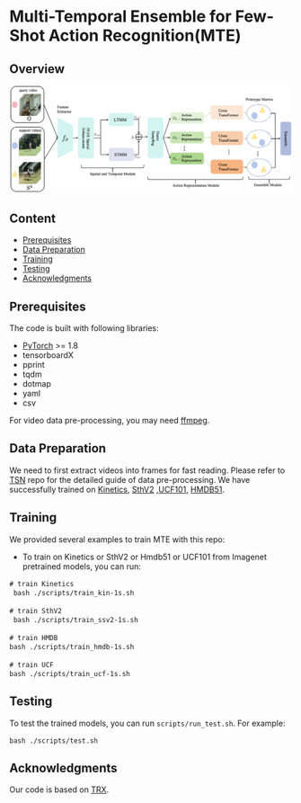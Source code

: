 # Multi-Temporal Ensemble for Few-Shot Action Recognition(MTE)



## Overview
![overview](overall.png)

## Content 
- [Prerequisites](#prerequisites)
- [Data Preparation](#data-preparation)
- [Training](#training)
- [Testing](#testing)
- [Acknowledgments](#Acknowledgments)

## Prerequisites

The code is built with following libraries:

- [PyTorch](https://pytorch.org/) >= 1.8
- tensorboardX
- pprint
- tqdm
- dotmap
- yaml
- csv

For video data pre-processing, you may need [ffmpeg](https://www.ffmpeg.org/).


## Data Preparation
We need to first extract videos into frames for fast reading. Please refer to [TSN](https://github.com/yjxiong/temporal-segment-networks) repo for the detailed guide of data pre-processing.
We have successfully trained on [Kinetics](https://deepmind.com/research/open-source/open-source-datasets/kinetics/), [SthV2](https://developer.qualcomm.com/software/ai-datasets/something-something) ,[UCF101](http://crcv.ucf.edu/data/UCF101.php), [HMDB51](http://serre-lab.clps.brown.edu/resource/hmdb-a-large-human-motion-database/). 

## Training
We provided several examples to train MTE with this repo:
- To train on  Kinetics or SthV2 or Hmdb51 or UCF101 from Imagenet pretrained models, you can run:
```
# train Kinetics
 bash ./scripts/train_kin-1s.sh 

# train SthV2
 bash ./scripts/train_ssv2-1s.sh 

# train HMDB
bash ./scripts/train_hmdb-1s.sh 

# train UCF
bash ./scripts/train_ucf-1s.sh 
 ```
## Testing
To test the trained models, you can run `scripts/run_test.sh`. For example:
```
bash ./scripts/test.sh
```

## Acknowledgments
Our code is based on [TRX](https://github.com/tobyperrett/trx).
